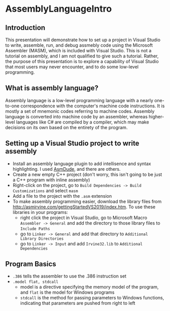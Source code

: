# AssemblyLanguageIntro

## Introduction

This presentation will demonstrate how to set up a project in Visual Studio to write, assemble, run, and debug assmebly code using the Microsoft Assembler (MASM), which is included with Visual Studio. This is not a tutorial on assembly, and I am not qualified to give such a tutorial. Rather, the purpose of this presentation is to explore a capability of Visual Studio that most users may never encounter, and to do some low-level programming.

## What is assembly language?

Assembly language is a low-level programming language with a nearly one-to-one correspondence with the computer's machine code instructions. It is mostly a set of mnemonic codes referring to machine codes. Assembly language is converted into machine code by an assembler, whereas higher-level languages like C# are compiled by a compiler, which may make decisions on its own based on the entirety of the program.

## Setting up a Visual Studio project to write assembly

- Install an assembly language plugin to add intellisence and syntax highlighting. I used [AsmDude](https://marketplace.visualstudio.com/items?itemName=Henk-JanLebbink.AsmDude), and there are others.
- Create a new empty C++ project (don't worry, this isn't going to be just a C++ program with inline assembly)
- Right-click on the project, go to `Build Dependencies -> Build Customizations` and select `masm`
- Add a file to the project with the `.asm` extension
- To make assembly programming easier, download the library files from <http://asmirvine.com/gettingStartedVS2019/index.htm>. To use these libraries in your programs:
  - right click the project in Visual Studio, go to Microsoft Macro `Assembler -> General` and add the directory to those library files to `Include Paths`
  - go to `Linker -> General` and add that directory to `Additional Library Directories`
  - go to `Linker -> Input` and add `Irvine32.lib` to `Additional Dependencies`

## Program Basics

- `.386` tells the assembler to use the .386 instruction set
- `.model flat, stdcall`
  - model is a directive specifying the memory model of the program, and `flat` is the model for Windows programs
  - `stdcall` is the method for passing parameters to Windows functions, indicating that parameters are pushed from right to left
